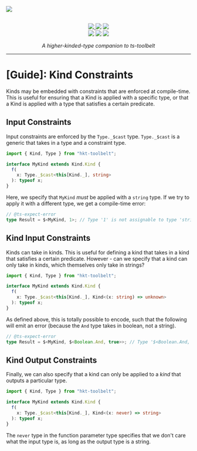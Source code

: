 <a href="https://github.com/poteat/hkt-toolbelt#readme">
  <img src=https://raw.githubusercontent.com/poteat/hkt-toolbelt/main/docs/logo.jpeg>
</a>

<br>
<br>

<p align="center">
  <a href="https://www.npmjs.com/package/hkt-toolbelt">
    <img src=https://img.shields.io/npm/v/hkt-toolbelt?color=green>
  </a>
  <img src=https://img.shields.io/github/workflow/status/poteat/hkt-toolbelt/build>
  <img src=https://img.shields.io/github/repo-size/poteat/hkt-toolbelt>
  <br>
  <img src=https://img.shields.io/npm/dw/hkt-toolbelt>
  <img src=https://img.shields.io/github/license/poteat/hkt-toolbelt>
  <a href="https://code.lol">
    <img src=https://img.shields.io/badge/blog-code.lol-blue>
  </a>
</p>

<p align="center">
  <i>A higher-kinded-type companion to ts-toolbelt</i>
</p>

---

# [Guide]: Kind Constraints

Kinds may be embedded with constraints that are enforced at compile-time. This is useful for ensuring that a Kind is applied with a specific type, or that a Kind is applied with a type that satisfies a certain predicate.

## Input Constraints

Input constraints are enforced by the `Type._$cast` type. `Type._$cast` is a generic that takes in a type and a constraint type.

```ts
import { Kind, Type } from "hkt-toolbelt";

interface MyKind extends Kind.Kind {
  f(
    x: Type._$cast<this[Kind._], string>
  ): typeof x;
}
```

Here, we specify that `MyKind` _must_ be applied with a `string` type. If we try to apply it with a different type, we get a compile-time error:

```ts
// @ts-expect-error
type Result = $<MyKind, 1>; // Type '1' is not assignable to type 'string'
```

## Kind Input Constraints

Kinds can take in kinds. This is useful for defining a kind that takes in a kind that satisfies a certain predicate. However - can we specify that a kind can only take in kinds, which themselves only take in strings?

```ts
import { Kind, Type } from "hkt-toolbelt";

interface MyKind extends Kind.Kind {
  f(
    x: Type._$cast<this[Kind._], Kind<(x: string) => unknown>
  ): typeof x;
}
```

As defined above, this is totally possible to encode, such that the following will emit an error (because the `And` type takes in boolean, not a string).

```ts
// @ts-expect-error
type Result = $<MyKind, $<Boolean.And, true>>; // Type '$<Boolean.And, true>' does not satisfy the constraint 'Kind<(x: string) => unknown>'.
```

## Kind Output Constraints

Finally, we can also specify that a kind can only be applied to a _kind_ that outputs a particular type.

```ts
import { Kind, Type } from "hkt-toolbelt";

interface MyKind extends Kind.Kind {
  f(
    x: Type._$cast<this[Kind._], Kind<(x: never) => string>
  ): typeof x;
}
```

The `never` type in the function parameter type specifies that we don't care what the input type is, as long as the output type is a string.
